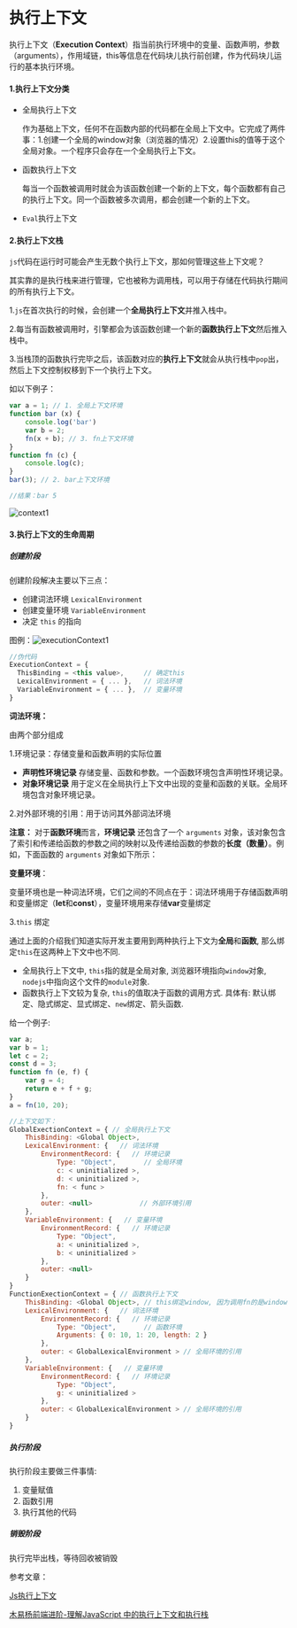 # 执行上下文

执行上下文（**Execution Context**）指当前执行环境中的变量、函数声明，参数（arguments），作用域链，this等信息在代码块儿执行前创建，作为代码块儿运行的基本执行环境。

#### 1.执行上下文分类

- 全局执行上下文

  作为基础上下文，任何不在函数内部的代码都在全局上下文中。它完成了两件事：1.创建一个全局的window对象（浏览器的情况）2.设置this的值等于这个全局对象。一个程序只会存在一个全局执行上下文。

- 函数执行上下文

  每当一个函数被调用时就会为该函数创建一个新的上下文，每个函数都有自己的执行上下文。同一个函数被多次调用，都会创建一个新的上下文。

- `Eval`执行上下文

#### 2.执行上下文栈

`js`代码在运行时可能会产生无数个执行上下文，那如何管理这些上下文呢？

其实靠的是执行栈来进行管理，它也被称为调用栈，可以用于存储在代码执行期间的所有执行上下文。

1.`js`在首次执行的时候，会创建一个**全局执行上下文**并推入栈中。

2.每当有函数被调用时，引擎都会为该函数创建一个新的**函数执行上下文**然后推入栈中。

3.当栈顶的函数执行完毕之后，该函数对应的**执行上下文**就会从执行栈中`pop`出，然后上下文控制权移到下一个执行上下文。

如以下例子：

```javascript
var a = 1; // 1. 全局上下文环境
function bar (x) {
    console.log('bar')
    var b = 2;
    fn(x + b); // 3. fn上下文环境
}
function fn (c) {
    console.log(c);
}
bar(3); // 2. bar上下文环境

//结果：bar 5
```



![context1](https://user-gold-cdn.xitu.io/2019/10/29/16e18269928faa8d?imageView2/0/w/1280/h/960/format/webp/ignore-error/1)



#### 3.执行上下文的生命周期

##### 创建阶段

创建阶段解决主要以下三点：

- 创建词法环境   `LexicalEnvironment`
- 创建变量环境   `VariableEnvironment`
- 决定 `this` 的指向

图例：![executionContext1](https://user-gold-cdn.xitu.io/2019/10/29/16e182699428e6de?imageView2/0/w/1280/h/960/format/webp/ignore-error/1)

```javascript
//伪代码
ExecutionContext = {  
  ThisBinding = <this value>,     // 确定this 
  LexicalEnvironment = { ... },   // 词法环境
  VariableEnvironment = { ... },  // 变量环境
}
```

**词法环境：**

由两个部分组成

1.环境记录：存储变量和函数声明的实际位置

- **声明性环境记录** 存储变量、函数和参数。一个函数环境包含声明性环境记录。
- **对象环境记录** 用于定义在全局执行上下文中出现的变量和函数的关联。全局环境包含对象环境记录。

2.对外部环境的引用：用于访问其外部词法环境

**注意：** 对于**函数环境**而言，**环境记录** 还包含了一个 `arguments` 对象，该对象包含了索引和传递给函数的参数之间的映射以及传递给函数的参数的**长度（数量）**。例如，下面函数的 `arguments` 对象如下所示：

**变量环境**：

变量环境也是一种词法环境，它们之间的不同点在于：词法环境用于存储函数声明和变量绑定（**let**和**const**），变量环境用来存储**var**变量绑定

3.`this` 绑定

通过上面的介绍我们知道实际开发主要用到两种执行上下文为**全局**和**函数**, 那么绑定`this`在这两种上下文中也不同.

- 全局执行上下文中, `this`指的就是全局对象, 浏览器环境指向`window`对象, `nodejs`中指向这个文件的`module`对象.
- 函数执行上下文较为复杂, `this`的值取决于函数的调用方式. 具体有: 默认绑定、隐式绑定、显式绑定、`new`绑定、箭头函数.

给一个例子:

```javascript
var a;
var b = 1;
let c = 2;
const d = 3;
function fn (e, f) {
    var g = 4;
    return e + f + g;
}
a = fn(10, 20);

//上下文如下：
GlobalExectionContext = { // 全局执行上下文
    ThisBinding: <Global Object>,
    LexicalEnvironment: {   // 词法环境
    	EnvironmentRecord: {   // 环境记录
        	Type: "Object",       // 全局环境
        	c: < uninitialized >,
            d: < uninitialized >,
        	fn: < func >
    	},
    	outer: <null>            // 外部环境引用
    },
    VariableEnvironment: {   // 变量环境
    	EnvironmentRecord: {   // 环境记录
    		Type: "Object",
    		a: < uninitialized >,
    		b: < uninitialized >
    	},
    	outer: <null>  
    }
}
FunctionExectionContext = { // 函数执行上下文
    ThisBinding: <Global Object>, // this绑定window, 因为调用fn的是window对象
    LexicalEnvironment: {   // 词法环境
    	EnvironmentRecord: {   // 环境记录
    		Type: "Object",       // 函数环境
    		Arguments: { 0: 10, 1: 20, length: 2 }
    	},
        outer: < GlobalLexicalEnvironment > // 全局环境的引用
    },
    VariableEnvironment: {   // 变量环境
    	EnvironmentRecord: {   // 环境记录
    		Type: "Object",
    		g: < uninitialized >
    	},
    	outer: < GlobalLexicalEnvironment > // 全局环境的引用
    }
}
```



##### 执行阶段

执行阶段主要做三件事情:

1. 变量赋值
2. 函数引用
3. 执行其他的代码

##### 销毁阶段

执行完毕出栈，等待回收被销毁



参考文章：

[Js执行上下文](https://www.cnblogs.com/gaosirs/p/10569973.html)

[木易杨前端进阶-理解JavaScript 中的执行上下文和执行栈](https://muyiy.cn/blog/1/1.1.html#执行上下文的类型)

